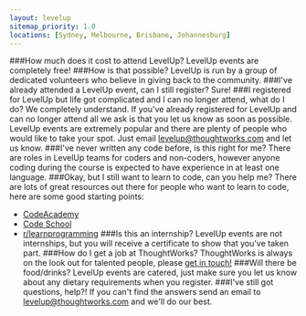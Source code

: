 ```yaml
---
layout: levelup
sitemap_priority: 1.0
locations: [Sydney, Melbourne, Brisbane, Johannesburg]
---
```

###How much does it cost to attend LevelUp?
LevelUp events are completely free!
###How is that possible?
LevelUp is run by a group of dedicated volunteers who believe in giving back to the community.
###I've already attended a LevelUp event, can I still register?
Sure!
###I registered for LevelUp but life got complicated and I can no longer attend, what do I do?
We completely understand. If you've already registered for LevelUp and can no longer attend all we ask is that you let us know as soon as possible. LevelUp events are extremely popular and there are plenty of people who would like to take your spot. Just email
[levelup@thoughtworks.com](mailto:levelup@thoughtworks.com) and let us know.
###I've never written any code before, is this right for me?
There are roles in LevelUp teams for coders and non-coders, however anyone coding during the course is expected to have experience in at least one language.
###Okay, but I still want to learn to code, can you help me?
There are lots of great resources out there for people who want to learn to code, here are some good starting points:
- [CodeAcademy](http://www.codeacademy.com)
- [Code School](http://www.codeschool.com)
- [r/learnprogramming](http://www.reddit.com/r/learnprogramming)
###Is this an internship?
LevelUp events are not internships, but you will receive a certificate to show that you've taken part.
###How do I get a job at ThoughtWorks?
ThoughtWorks is always on the look out for talented people, please <a href="http://www.thoughtworks.com/join"> get in touch!</a>
###Will there be food/drinks?
LevelUp events are catered, just make sure you let us know about any dietary requirements when you register.
###I've still got questions, help?!
If you can't find the answers send an email to [levelup@thoughtworks.com](mailto:levelup@thoughtworks.com) and we'll do our best.
